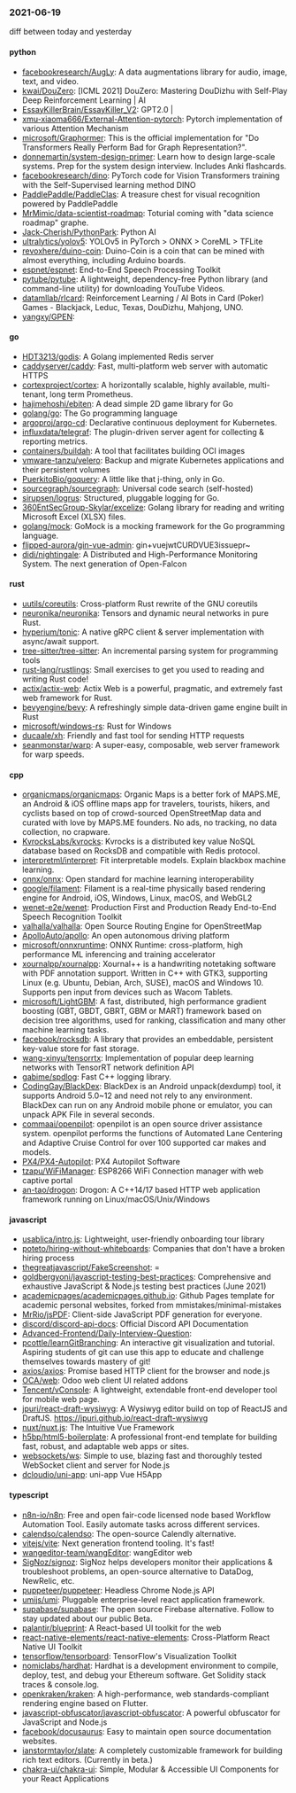 ### 2021-06-19
diff between today and yesterday

#### python
* [facebookresearch/AugLy](https://github.com/facebookresearch/AugLy): A data augmentations library for audio, image, text, and video.
* [kwai/DouZero](https://github.com/kwai/DouZero): [ICML 2021] DouZero: Mastering DouDizhu with Self-Play Deep Reinforcement Learning | AI
* [EssayKillerBrain/EssayKiller_V2](https://github.com/EssayKillerBrain/EssayKiller_V2): GPT2.0 | 
* [xmu-xiaoma666/External-Attention-pytorch](https://github.com/xmu-xiaoma666/External-Attention-pytorch): Pytorch implementation of various Attention Mechanism
* [microsoft/Graphormer](https://github.com/microsoft/Graphormer): This is the official implementation for "Do Transformers Really Perform Bad for Graph Representation?".
* [donnemartin/system-design-primer](https://github.com/donnemartin/system-design-primer): Learn how to design large-scale systems. Prep for the system design interview. Includes Anki flashcards.
* [facebookresearch/dino](https://github.com/facebookresearch/dino): PyTorch code for Vision Transformers training with the Self-Supervised learning method DINO
* [PaddlePaddle/PaddleClas](https://github.com/PaddlePaddle/PaddleClas): A treasure chest for visual recognition powered by PaddlePaddle
* [MrMimic/data-scientist-roadmap](https://github.com/MrMimic/data-scientist-roadmap): Toturial coming with "data science roadmap" graphe.
* [Jack-Cherish/PythonPark](https://github.com/Jack-Cherish/PythonPark): Python AI
* [ultralytics/yolov5](https://github.com/ultralytics/yolov5): YOLOv5 in PyTorch > ONNX > CoreML > TFLite
* [revoxhere/duino-coin](https://github.com/revoxhere/duino-coin):  Duino-Coin is a coin that can be mined with almost everything, including Arduino boards.
* [espnet/espnet](https://github.com/espnet/espnet): End-to-End Speech Processing Toolkit
* [pytube/pytube](https://github.com/pytube/pytube): A lightweight, dependency-free Python library (and command-line utility) for downloading YouTube Videos.
* [datamllab/rlcard](https://github.com/datamllab/rlcard): Reinforcement Learning / AI Bots in Card (Poker) Games - Blackjack, Leduc, Texas, DouDizhu, Mahjong, UNO.
* [yangxy/GPEN](https://github.com/yangxy/GPEN): 

#### go
* [HDT3213/godis](https://github.com/HDT3213/godis): A Golang implemented Redis server
* [caddyserver/caddy](https://github.com/caddyserver/caddy): Fast, multi-platform web server with automatic HTTPS
* [cortexproject/cortex](https://github.com/cortexproject/cortex): A horizontally scalable, highly available, multi-tenant, long term Prometheus.
* [hajimehoshi/ebiten](https://github.com/hajimehoshi/ebiten): A dead simple 2D game library for Go
* [golang/go](https://github.com/golang/go): The Go programming language
* [argoproj/argo-cd](https://github.com/argoproj/argo-cd): Declarative continuous deployment for Kubernetes.
* [influxdata/telegraf](https://github.com/influxdata/telegraf): The plugin-driven server agent for collecting & reporting metrics.
* [containers/buildah](https://github.com/containers/buildah): A tool that facilitates building OCI images
* [vmware-tanzu/velero](https://github.com/vmware-tanzu/velero): Backup and migrate Kubernetes applications and their persistent volumes
* [PuerkitoBio/goquery](https://github.com/PuerkitoBio/goquery): A little like that j-thing, only in Go.
* [sourcegraph/sourcegraph](https://github.com/sourcegraph/sourcegraph): Universal code search (self-hosted)
* [sirupsen/logrus](https://github.com/sirupsen/logrus): Structured, pluggable logging for Go.
* [360EntSecGroup-Skylar/excelize](https://github.com/360EntSecGroup-Skylar/excelize): Golang library for reading and writing Microsoft Excel (XLSX) files.
* [golang/mock](https://github.com/golang/mock): GoMock is a mocking framework for the Go programming language.
* [flipped-aurora/gin-vue-admin](https://github.com/flipped-aurora/gin-vue-admin): gin+vuejwtCURDVUE3issuepr~
* [didi/nightingale](https://github.com/didi/nightingale):  A Distributed and High-Performance Monitoring System. The next generation of Open-Falcon

#### rust
* [uutils/coreutils](https://github.com/uutils/coreutils): Cross-platform Rust rewrite of the GNU coreutils
* [neuronika/neuronika](https://github.com/neuronika/neuronika): Tensors and dynamic neural networks in pure Rust.
* [hyperium/tonic](https://github.com/hyperium/tonic): A native gRPC client & server implementation with async/await support.
* [tree-sitter/tree-sitter](https://github.com/tree-sitter/tree-sitter): An incremental parsing system for programming tools
* [rust-lang/rustlings](https://github.com/rust-lang/rustlings):  Small exercises to get you used to reading and writing Rust code!
* [actix/actix-web](https://github.com/actix/actix-web): Actix Web is a powerful, pragmatic, and extremely fast web framework for Rust.
* [bevyengine/bevy](https://github.com/bevyengine/bevy): A refreshingly simple data-driven game engine built in Rust
* [microsoft/windows-rs](https://github.com/microsoft/windows-rs): Rust for Windows
* [ducaale/xh](https://github.com/ducaale/xh): Friendly and fast tool for sending HTTP requests
* [seanmonstar/warp](https://github.com/seanmonstar/warp): A super-easy, composable, web server framework for warp speeds.

#### cpp
* [organicmaps/organicmaps](https://github.com/organicmaps/organicmaps):  Organic Maps is a better fork of MAPS.ME, an Android & iOS offline maps app for travelers, tourists, hikers, and cyclists based on top of crowd-sourced OpenStreetMap data and curated with love by MAPS.ME founders. No ads, no tracking, no data collection, no crapware.
* [KvrocksLabs/kvrocks](https://github.com/KvrocksLabs/kvrocks): Kvrocks is a distributed key value NoSQL database based on RocksDB and compatible with Redis protocol.
* [interpretml/interpret](https://github.com/interpretml/interpret): Fit interpretable models. Explain blackbox machine learning.
* [onnx/onnx](https://github.com/onnx/onnx): Open standard for machine learning interoperability
* [google/filament](https://github.com/google/filament): Filament is a real-time physically based rendering engine for Android, iOS, Windows, Linux, macOS, and WebGL2
* [wenet-e2e/wenet](https://github.com/wenet-e2e/wenet): Production First and Production Ready End-to-End Speech Recognition Toolkit
* [valhalla/valhalla](https://github.com/valhalla/valhalla): Open Source Routing Engine for OpenStreetMap
* [ApolloAuto/apollo](https://github.com/ApolloAuto/apollo): An open autonomous driving platform
* [microsoft/onnxruntime](https://github.com/microsoft/onnxruntime): ONNX Runtime: cross-platform, high performance ML inferencing and training accelerator
* [xournalpp/xournalpp](https://github.com/xournalpp/xournalpp): Xournal++ is a handwriting notetaking software with PDF annotation support. Written in C++ with GTK3, supporting Linux (e.g. Ubuntu, Debian, Arch, SUSE), macOS and Windows 10. Supports pen input from devices such as Wacom Tablets.
* [microsoft/LightGBM](https://github.com/microsoft/LightGBM): A fast, distributed, high performance gradient boosting (GBT, GBDT, GBRT, GBM or MART) framework based on decision tree algorithms, used for ranking, classification and many other machine learning tasks.
* [facebook/rocksdb](https://github.com/facebook/rocksdb): A library that provides an embeddable, persistent key-value store for fast storage.
* [wang-xinyu/tensorrtx](https://github.com/wang-xinyu/tensorrtx): Implementation of popular deep learning networks with TensorRT network definition API
* [gabime/spdlog](https://github.com/gabime/spdlog): Fast C++ logging library.
* [CodingGay/BlackDex](https://github.com/CodingGay/BlackDex): BlackDex is an Android unpack(dexdump) tool, it supports Android 5.0~12 and need not rely to any environment. BlackDex can run on any Android mobile phone or emulator, you can unpack APK File in several seconds.
* [commaai/openpilot](https://github.com/commaai/openpilot): openpilot is an open source driver assistance system. openpilot performs the functions of Automated Lane Centering and Adaptive Cruise Control for over 100 supported car makes and models.
* [PX4/PX4-Autopilot](https://github.com/PX4/PX4-Autopilot): PX4 Autopilot Software
* [tzapu/WiFiManager](https://github.com/tzapu/WiFiManager): ESP8266 WiFi Connection manager with web captive portal
* [an-tao/drogon](https://github.com/an-tao/drogon): Drogon: A C++14/17 based HTTP web application framework running on Linux/macOS/Unix/Windows

#### javascript
* [usablica/intro.js](https://github.com/usablica/intro.js): Lightweight, user-friendly onboarding tour library
* [poteto/hiring-without-whiteboards](https://github.com/poteto/hiring-without-whiteboards):  Companies that don't have a broken hiring process
* [thegreatjavascript/FakeScreenshot](https://github.com/thegreatjavascript/FakeScreenshot):  = 
* [goldbergyoni/javascript-testing-best-practices](https://github.com/goldbergyoni/javascript-testing-best-practices):   Comprehensive and exhaustive JavaScript & Node.js testing best practices (June 2021)
* [academicpages/academicpages.github.io](https://github.com/academicpages/academicpages.github.io): Github Pages template for academic personal websites, forked from mmistakes/minimal-mistakes
* [MrRio/jsPDF](https://github.com/MrRio/jsPDF): Client-side JavaScript PDF generation for everyone.
* [discord/discord-api-docs](https://github.com/discord/discord-api-docs): Official Discord API Documentation
* [Advanced-Frontend/Daily-Interview-Question](https://github.com/Advanced-Frontend/Daily-Interview-Question): 
* [pcottle/learnGitBranching](https://github.com/pcottle/learnGitBranching): An interactive git visualization and tutorial. Aspiring students of git can use this app to educate and challenge themselves towards mastery of git!
* [axios/axios](https://github.com/axios/axios): Promise based HTTP client for the browser and node.js
* [OCA/web](https://github.com/OCA/web): Odoo web client UI related addons
* [Tencent/vConsole](https://github.com/Tencent/vConsole): A lightweight, extendable front-end developer tool for mobile web page.
* [jpuri/react-draft-wysiwyg](https://github.com/jpuri/react-draft-wysiwyg): A Wysiwyg editor build on top of ReactJS and DraftJS. https://jpuri.github.io/react-draft-wysiwyg
* [nuxt/nuxt.js](https://github.com/nuxt/nuxt.js): The Intuitive Vue Framework
* [h5bp/html5-boilerplate](https://github.com/h5bp/html5-boilerplate): A professional front-end template for building fast, robust, and adaptable web apps or sites.
* [websockets/ws](https://github.com/websockets/ws): Simple to use, blazing fast and thoroughly tested WebSocket client and server for Node.js
* [dcloudio/uni-app](https://github.com/dcloudio/uni-app): uni-app  Vue H5App

#### typescript
* [n8n-io/n8n](https://github.com/n8n-io/n8n): Free and open fair-code licensed node based Workflow Automation Tool. Easily automate tasks across different services.
* [calendso/calendso](https://github.com/calendso/calendso): The open-source Calendly alternative.
* [vitejs/vite](https://github.com/vitejs/vite): Next generation frontend tooling. It's fast!
* [wangeditor-team/wangEditor](https://github.com/wangeditor-team/wangEditor): wangEditor  web
* [SigNoz/signoz](https://github.com/SigNoz/signoz): SigNoz helps developers monitor their applications & troubleshoot problems, an open-source alternative to DataDog, NewRelic, etc.  
* [puppeteer/puppeteer](https://github.com/puppeteer/puppeteer): Headless Chrome Node.js API
* [umijs/umi](https://github.com/umijs/umi):  Pluggable enterprise-level react application framework.
* [supabase/supabase](https://github.com/supabase/supabase): The open source Firebase alternative. Follow to stay updated about our public Beta.
* [palantir/blueprint](https://github.com/palantir/blueprint): A React-based UI toolkit for the web
* [react-native-elements/react-native-elements](https://github.com/react-native-elements/react-native-elements): Cross-Platform React Native UI Toolkit
* [tensorflow/tensorboard](https://github.com/tensorflow/tensorboard): TensorFlow's Visualization Toolkit
* [nomiclabs/hardhat](https://github.com/nomiclabs/hardhat): Hardhat is a development environment to compile, deploy, test, and debug your Ethereum software. Get Solidity stack traces & console.log.
* [openkraken/kraken](https://github.com/openkraken/kraken): A high-performance, web standards-compliant rendering engine based on Flutter.
* [javascript-obfuscator/javascript-obfuscator](https://github.com/javascript-obfuscator/javascript-obfuscator): A powerful obfuscator for JavaScript and Node.js
* [facebook/docusaurus](https://github.com/facebook/docusaurus): Easy to maintain open source documentation websites.
* [ianstormtaylor/slate](https://github.com/ianstormtaylor/slate): A completely customizable framework for building rich text editors. (Currently in beta.)
* [chakra-ui/chakra-ui](https://github.com/chakra-ui/chakra-ui):  Simple, Modular & Accessible UI Components for your React Applications
